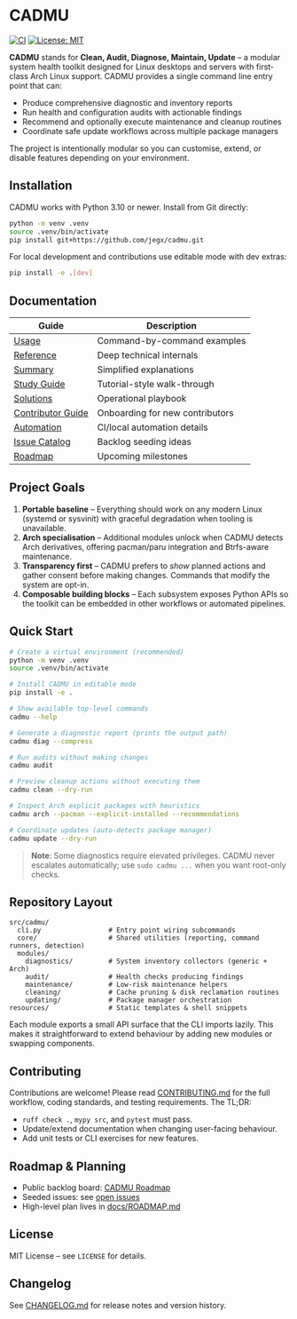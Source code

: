 # CADMU

[![CI](https://github.com/jegx/cadmu/actions/workflows/ci.yml/badge.svg)](https://github.com/jegx/cadmu/actions/workflows/ci.yml)
[![License: MIT](https://img.shields.io/badge/License-MIT-yellow.svg)](LICENSE)

**CADMU** stands for **Clean, Audit, Diagnose, Maintain, Update** – a modular system
health toolkit designed for Linux desktops and servers with first-class Arch Linux
support. CADMU provides a single command line entry point that can:

- Produce comprehensive diagnostic and inventory reports
- Run health and configuration audits with actionable findings
- Recommend and optionally execute maintenance and cleanup routines
- Coordinate safe update workflows across multiple package managers

The project is intentionally modular so you can customise, extend, or disable
features depending on your environment.

## Installation

CADMU works with Python 3.10 or newer. Install from Git directly:

```bash
python -m venv .venv
source .venv/bin/activate
pip install git+https://github.com/jegx/cadmu.git
```

For local development and contributions use editable mode with dev extras:

```bash
pip install -e .[dev]
```

## Documentation

| Guide | Description |
|-------|-------------|
| [Usage](docs/USAGE.md) | Command-by-command examples |
| [Reference](docs/REFERENCE.md) | Deep technical internals |
| [Summary](docs/SUMMARY.md) | Simplified explanations |
| [Study Guide](docs/STUDY_GUIDE.md) | Tutorial-style walk-through |
| [Solutions](docs/SOLUTIONS.md) | Operational playbook |
| [Contributor Guide](docs/CONTRIBUTOR_GUIDE.md) | Onboarding for new contributors |
| [Automation](docs/AUTOMATION.md) | CI/local automation details |
| [Issue Catalog](docs/ISSUE_CATALOG.md) | Backlog seeding ideas |
| [Roadmap](docs/ROADMAP.md) | Upcoming milestones |

## Project Goals

1. **Portable baseline** – Everything should work on any modern Linux (systemd or
   sysvinit) with graceful degradation when tooling is unavailable.
2. **Arch specialisation** – Additional modules unlock when CADMU detects Arch
   derivatives, offering pacman/paru integration and Btrfs-aware maintenance.
3. **Transparency first** – CADMU prefers to *show* planned actions and gather
   consent before making changes. Commands that modify the system are opt-in.
4. **Composable building blocks** – Each subsystem exposes Python APIs so the
   toolkit can be embedded in other workflows or automated pipelines.

## Quick Start

```bash
# Create a virtual environment (recommended)
python -m venv .venv
source .venv/bin/activate

# Install CADMU in editable mode
pip install -e .

# Show available top-level commands
cadmu --help

# Generate a diagnostic report (prints the output path)
cadmu diag --compress

# Run audits without making changes
cadmu audit

# Preview cleanup actions without executing them
cadmu clean --dry-run

# Inspect Arch explicit packages with heuristics
cadmu arch --pacman --explicit-installed --recommendations

# Coordinate updates (auto-detects package manager)
cadmu update --dry-run
```

> **Note**: Some diagnostics require elevated privileges. CADMU never escalates
> automatically; use `sudo cadmu ...` when you want root-only checks.

## Repository Layout

```
src/cadmu/
  cli.py                 # Entry point wiring subcommands
  core/                  # Shared utilities (reporting, command runners, detection)
  modules/
    diagnostics/         # System inventory collectors (generic + Arch)
    audit/               # Health checks producing findings
    maintenance/         # Low-risk maintenance helpers
    cleaning/            # Cache pruning & disk reclamation routines
    updating/            # Package manager orchestration
resources/               # Static templates & shell snippets
```

Each module exports a small API surface that the CLI imports lazily. This makes it
straightforward to extend behaviour by adding new modules or swapping components.

## Contributing

Contributions are welcome! Please read [CONTRIBUTING.md](CONTRIBUTING.md) for the
full workflow, coding standards, and testing requirements. The TL;DR:

- `ruff check .`, `mypy src`, and `pytest` must pass.
- Update/extend documentation when changing user-facing behaviour.
- Add unit tests or CLI exercises for new features.

## Roadmap & Planning

- Public backlog board: [CADMU Roadmap](https://github.com/users/1914Jegx/projects/3)
- Seeded issues: see [open issues](https://github.com/1914Jegx/cadmu/issues)
- High-level plan lives in [docs/ROADMAP.md](docs/ROADMAP.md)

## License

MIT License – see `LICENSE` for details.

## Changelog

See [CHANGELOG.md](CHANGELOG.md) for release notes and version history.
